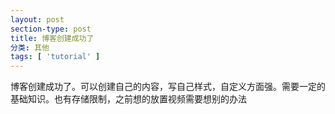 ```yaml
---
layout: post
section-type: post
title: 博客创建成功了
分类: 其他
tags: [ 'tutorial' ]
---
```


博客创建成功了。可以创建自己的内容，写自己样式，自定义方面强。需要一定的基础知识。也有存储限制，之前想的放置视频需要想别的办法
